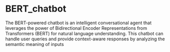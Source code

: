 # BERT_chatbot
The BERT-powered chatbot is an intelligent conversational agent that leverages the power of Bidirectional Encoder Representations from Transformers (BERT) for natural language understanding. This chatbot can handle user queries and provide context-aware responses by analyzing the semantic meaning of inputs
